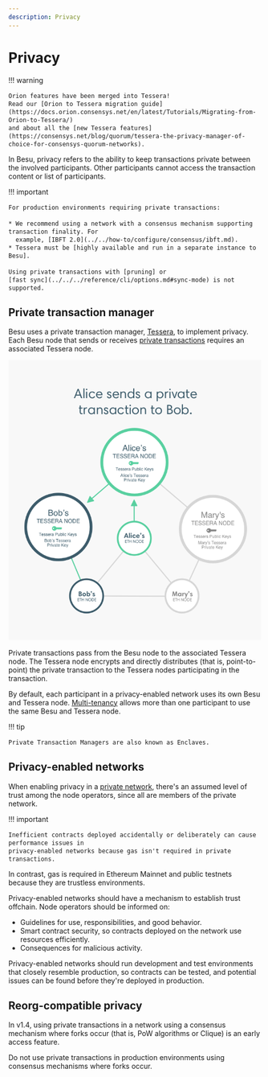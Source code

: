 ```yaml
---
description: Privacy
---
```


# Privacy

!!! warning

    Orion features have been merged into Tessera!
    Read our [Orion to Tessera migration guide](https://docs.orion.consensys.net/en/latest/Tutorials/Migrating-from-Orion-to-Tessera/)
    and about all the [new Tessera features](https://consensys.net/blog/quorum/tessera-the-privacy-manager-of-choice-for-consensys-quorum-networks).

In Besu, privacy refers to the ability to keep transactions private between the involved
participants. Other participants cannot access the transaction content or list of participants.

!!! important

    For production environments requiring private transactions:

    * We recommend using a network with a consensus mechanism supporting transaction finality. For
      example, [IBFT 2.0](../../how-to/configure/consensus/ibft.md).
    * Tessera must be [highly available and run in a separate instance to Besu].

    Using private transactions with [pruning] or
    [fast sync](../../../reference/cli/options.md#sync-mode) is not supported.

## Private transaction manager

Besu uses a private transaction manager, [Tessera](https://docs.tessera.consensys.net/), to implement
privacy.
Each Besu node that sends or receives [private transactions](private-transactions/index.md) requires an
associated Tessera node.

![Tessera Nodes](../../../images/TesseraNodes.png)

Private transactions pass from the Besu node to the associated Tessera node. The Tessera node
encrypts and directly distributes (that is, point-to-point) the private transaction to the Tessera
nodes participating in the transaction.

By default, each participant in a privacy-enabled network uses its own Besu and Tessera node.
[Multi-tenancy](multi-tenancy.md) allows more than one participant to use the same Besu and Tessera
node.

!!! tip

    Private Transaction Managers are also known as Enclaves.

## Privacy-enabled networks

When enabling privacy in a [private network](../../get-started/system-requirements.md),
there's an assumed level of trust among the node operators, since all are members of the private
network.

!!! important

    Inefficient contracts deployed accidentally or deliberately can cause performance issues in
    privacy-enabled networks because gas isn't required in private transactions.

In contrast, gas is required in Ethereum Mainnet and public testnets because they are trustless
environments.

Privacy-enabled networks should have a mechanism to establish trust offchain.
Node operators should be informed on:

- Guidelines for use, responsibilities, and good behavior.
- Smart contract security, so contracts deployed on the network use resources efficiently.
- Consequences for malicious activity.

Privacy-enabled networks should run development and test environments that closely resemble
production, so contracts can be tested, and potential issues can be found before they're deployed in
production.

## Reorg-compatible privacy

In v1.4, using private transactions in a network using a consensus mechanism where forks occur
(that is, PoW algorithms or Clique) is an early access feature.

Do not use private transactions in production environments using consensus mechanisms where forks
occur.

<!-- Links -->
[highly available and run in a separate instance to Besu]: ../../how-to/use-privacy/tessera.md
[pruning]: ../../../concepts/Pruning.md
